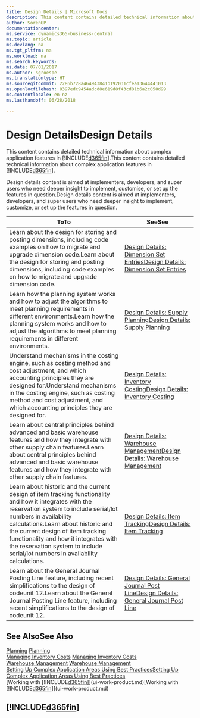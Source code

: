 ```yaml
---
title: Design Details | Microsoft Docs
description: This content contains detailed technical information about complex application features in Business Central.
author: SorenGP
documentationcenter: 
ms.service: dynamics365-business-central
ms.topic: article
ms.devlang: na
ms.tgt_pltfrm: na
ms.workload: na
ms.search.keywords: 
ms.date: 07/01/2017
ms.author: sgroespe
ms.translationtype: HT
ms.sourcegitcommit: 2286b728a464943841b192031cfea13644441013
ms.openlocfilehash: 8397edc9454adcd8e619d8f43cd81b6a2c058d99
ms.contentlocale: en-nz
ms.lasthandoff: 06/28/2018

---
```

# <a name="design-details"></a><span data-ttu-id="68dc0-103">Design Details</span><span class="sxs-lookup"><span data-stu-id="68dc0-103">Design Details</span></span>
<span data-ttu-id="68dc0-104">This content contains detailed technical information about complex application features in [!INCLUDE[d365fin](includes/d365fin_md.md)].</span><span class="sxs-lookup"><span data-stu-id="68dc0-104">This content contains detailed technical information about complex application features in [!INCLUDE[d365fin](includes/d365fin_md.md)].</span></span>  

 <span data-ttu-id="68dc0-105">Design details content is aimed at implementers, developers, and super users who need deeper insight to implement, customise, or set up the features in question.</span><span class="sxs-lookup"><span data-stu-id="68dc0-105">Design details content is aimed at implementers, developers, and super users who need deeper insight to implement, customize, or set up the features in question.</span></span>  

|<span data-ttu-id="68dc0-106">**To**</span><span class="sxs-lookup"><span data-stu-id="68dc0-106">**To**</span></span>|<span data-ttu-id="68dc0-107">**See**</span><span class="sxs-lookup"><span data-stu-id="68dc0-107">**See**</span></span>|  
|------------|-------------|  
|<span data-ttu-id="68dc0-108">Learn about the design for storing and posting dimensions, including code examples on how to migrate and upgrade dimension code.</span><span class="sxs-lookup"><span data-stu-id="68dc0-108">Learn about the design for storing and posting dimensions, including code examples on how to migrate and upgrade dimension code.</span></span>|[<span data-ttu-id="68dc0-109">Design Details: Dimension Set Entries</span><span class="sxs-lookup"><span data-stu-id="68dc0-109">Design Details: Dimension Set Entries</span></span>](design-details-dimension-set-entries.md)|  
|<span data-ttu-id="68dc0-110">Learn how the planning system works and how to adjust the algorithms to meet planning requirements in different environments.</span><span class="sxs-lookup"><span data-stu-id="68dc0-110">Learn how the planning system works and how to adjust the algorithms to meet planning requirements in different environments.</span></span>|[<span data-ttu-id="68dc0-111">Design Details: Supply Planning</span><span class="sxs-lookup"><span data-stu-id="68dc0-111">Design Details: Supply Planning</span></span>](design-details-supply-planning.md)|  
|<span data-ttu-id="68dc0-112">Understand mechanisms in the costing engine, such as costing method and cost adjustment, and which accounting principles they are designed for.</span><span class="sxs-lookup"><span data-stu-id="68dc0-112">Understand mechanisms in the costing engine, such as costing method and cost adjustment, and which accounting principles they are designed for.</span></span>|[<span data-ttu-id="68dc0-113">Design Details: Inventory Costing</span><span class="sxs-lookup"><span data-stu-id="68dc0-113">Design Details: Inventory Costing</span></span>](design-details-inventory-costing.md)|  
|<span data-ttu-id="68dc0-114">Learn about central principles behind advanced and basic warehouse features and how they integrate with other supply chain features.</span><span class="sxs-lookup"><span data-stu-id="68dc0-114">Learn about central principles behind advanced and basic warehouse features and how they integrate with other supply chain features.</span></span>|[<span data-ttu-id="68dc0-115">Design Details: Warehouse Management</span><span class="sxs-lookup"><span data-stu-id="68dc0-115">Design Details: Warehouse Management</span></span>](design-details-warehouse-management.md)|  
|<span data-ttu-id="68dc0-116">Learn about historic and the current design of item tracking functionality and how it integrates with the reservation system to include serial/lot numbers in availability calculations.</span><span class="sxs-lookup"><span data-stu-id="68dc0-116">Learn about historic and the current design of item tracking functionality and how it integrates with the reservation system to include serial/lot numbers in availability calculations.</span></span>|[<span data-ttu-id="68dc0-117">Design Details: Item Tracking</span><span class="sxs-lookup"><span data-stu-id="68dc0-117">Design Details: Item Tracking</span></span>](design-details-item-tracking.md)|  
|<span data-ttu-id="68dc0-118">Learn about the General Journal Posting Line feature, including recent simplifications to the design of codeunit 12.</span><span class="sxs-lookup"><span data-stu-id="68dc0-118">Learn about the General Journal Posting Line feature, including recent simplifications to the design of codeunit 12.</span></span>|[<span data-ttu-id="68dc0-119">Design Details: General Journal Post Line</span><span class="sxs-lookup"><span data-stu-id="68dc0-119">Design Details: General Journal Post Line</span></span>](design-details-general-journal-post-line.md)|  

## <a name="see-also"></a><span data-ttu-id="68dc0-120">See Also</span><span class="sxs-lookup"><span data-stu-id="68dc0-120">See Also</span></span>  
 <span data-ttu-id="68dc0-121">[Planning](production-planning.md) </span><span class="sxs-lookup"><span data-stu-id="68dc0-121">[Planning](production-planning.md) </span></span>  
 <span data-ttu-id="68dc0-122">[Managing Inventory Costs](finance-manage-inventory-costs.md) </span><span class="sxs-lookup"><span data-stu-id="68dc0-122">[Managing Inventory Costs](finance-manage-inventory-costs.md) </span></span>  
 <span data-ttu-id="68dc0-123">[Warehouse Management](warehouse-manage-warehouse.md) </span><span class="sxs-lookup"><span data-stu-id="68dc0-123">[Warehouse Management](warehouse-manage-warehouse.md) </span></span>  
 [<span data-ttu-id="68dc0-124">Setting Up Complex Application Areas Using Best Practices</span><span class="sxs-lookup"><span data-stu-id="68dc0-124">Setting Up Complex Application Areas Using Best Practices</span></span>](set-up-complex-application-areas-using-best-practices.md)  
 <span data-ttu-id="68dc0-125">[Working with [!INCLUDE[d365fin](includes/d365fin_md.md)]](ui-work-product.md)</span><span class="sxs-lookup"><span data-stu-id="68dc0-125">[Working with [!INCLUDE[d365fin](includes/d365fin_md.md)]](ui-work-product.md)</span></span>

 ## [!INCLUDE[d365fin](includes/free_trial_md.md)]  
  

